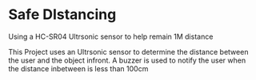 # Safe DIstancing
 Using a HC-SR04 Ultrsonic sensor to help remain 1M distance
 
 This Project uses an Ultrsonic sensor to determine the distance between  
 the user and the object infront. A buzzer is used to notify the user when  
 the distance inbetween is less than 100cm
